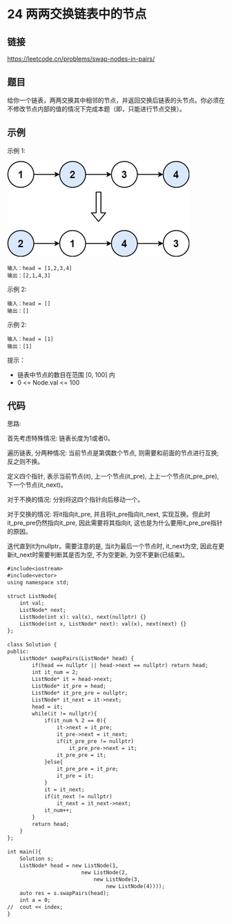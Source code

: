 # 24 两两交换链表中的节点
## 链接
https://leetcode.cn/problems/swap-nodes-in-pairs/

## 题目 
给你一个链表，两两交换其中相邻的节点，并返回交换后链表的头节点。你必须在不修改节点内部的值的情况下完成本题（即，只能进行节点交换）。

## 示例
示例 1:

![](img/4example.jpg)
```
输入：head = [1,2,3,4]
输出：[2,1,4,3]
```
示例 2:
```
输入：head = []
输出：[]
```
示例 2:
```
输入：head = [1]
输出：[1]
```

提示：

- 链表中节点的数目在范围 [0, 100] 内
- 0 <= Node.val <= 100

## 代码
思路:

首先考虑特殊情况: 链表长度为1或者0。

遍历链表, 分两种情况: 当前节点是第偶数个节点, 则需要和前面的节点进行互换; 反之则不换。

定义四个指针, 表示当前节点(it), 上一个节点(it_pre), 上上一个节点(it_pre_pre), 下一个节点(it_next)。

对于不换的情况: 分别将这四个指针向后移动一个。

对于交换的情况: 将it指向it_pre, 并且将it_pre指向it_next, 实现互换。但此时it_pre_pre仍然指向it_pre, 因此需要将其指向it, 这也是为什么要用it_pre_pre指针的原因。

迭代直到it为nullptr。需要注意的是, 当it为最后一个节点时, it_next为空, 因此在更新it_next时需要判断其是否为空, 不为空更新, 为空不更新(已结束)。

```
#include<iostream>
#include<vector>
using namespace std;

struct ListNode{
	int val;
	ListNode* next;
	ListNode(int x): val(x), next(nullptr) {}
	ListNode(int x, ListNode* next): val(x), next(next) {}
};

class Solution {
public:
    ListNode* swapPairs(ListNode* head) {
        if(head == nullptr || head->next == nullptr) return head;
		int it_num = 2;
		ListNode* it = head->next;
		ListNode* it_pre = head;
		ListNode* it_pre_pre = nullptr;
		ListNode* it_next = it->next;
		head = it;
		while(it != nullptr){
			if(it_num % 2 == 0){
				it->next = it_pre;
				it_pre->next = it_next;
				if(it_pre_pre != nullptr)
					it_pre_pre->next = it;
				it_pre_pre = it;	
			}else{
				it_pre_pre = it_pre;
				it_pre = it;
			}
			it = it_next;
			if(it_next != nullptr)
				it_next = it_next->next;
			it_num++;
		}
		return head;
    }
};

int main(){
	Solution s;
	ListNode* head = new ListNode(1,
						new ListNode(2,
							new ListNode(3,
								new ListNode(4))));
	auto res = s.swapPairs(head);
	int a = 0;
//	cout << index;
}
```